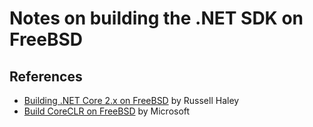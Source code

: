 # Notes on building the .NET SDK on FreeBSD

## References

- [Building .NET Core 2.x on FreeBSD](https://github.com/dotnet/corefx/wiki/Building-.NET-Core--2.x-on-FreeBSD) by Russell Haley
- [Build CoreCLR on FreeBSD](https://github.com/dotnet/coreclr/blob/release/2.1/Documentation/building/freebsd-instructions.md) by Microsoft
